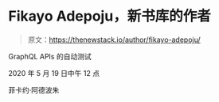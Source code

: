 # Fikayo Adepoju，新书库的作者

> 原文：<https://thenewstack.io/author/fikayo-adepoju/>

GraphQL APIs 的自动测试

2020 年 5 月 19 日中午 12 点

菲卡约·阿德波朱